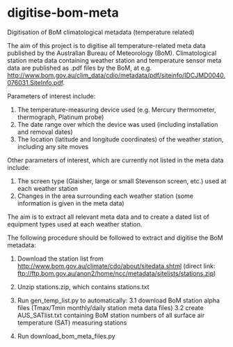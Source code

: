 # digitise-bom-meta
Digitisation of BoM climatological metadata (temperature related)

The aim of this project is to digitise all temperature-related meta data published by the Australian Bureau of Meteorology (BoM).
Climatological station meta data containing weather station and temperature sensor meta data are published as .pdf files by the BoM, at e.g. http://www.bom.gov.au/clim_data/cdio/metadata/pdf/siteinfo/IDCJMD0040.076031.SiteInfo.pdf.

Parameters of interest include:
1. The temperature-measuring device used (e.g. Mercury thermometer, thermograph, Platinum probe)
2. The date range over which the device was used (including installation and removal dates)
3. The location (latitude and longitude coordinates) of the weather station, including any site moves

Other parameters of interest, which are currently not listed in the meta data include:
1. The screen type (Glaisher, large or small Stevenson screen, etc.) used at each weather station
2. Changes in the area surrounding each weather station (some information is given in the meta data)

The aim is to extract all relevant meta data and to create a dated list of equipment types used at each weather station.

The following procedure should be followed to extract and digitise the BoM metadata:
1. Download the station list from http://www.bom.gov.au/climate/cdo/about/sitedata.shtml
(direct link: ftp://ftp.bom.gov.au/anon2/home/ncc/metadata/sitelists/stations.zip)

2. Unzip stations.zip, which contains stations.txt

3. Run gen_temp_list.py to automatically:
3.1 download BoM station alpha files (Tmax/Tmin monthly/daily station meta data files)
3.2 create AUS_SATlist.txt containing BoM station numbers of all surface air temperature (SAT) measuring stations

4. Run download_bom_meta_files.py
